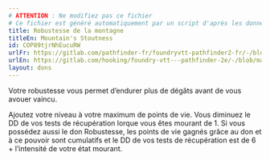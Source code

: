 ```yaml
---
# ATTENTION : Ne modifiez pas ce fichier
# Ce fichier est généré automatiquement par un script d'après les données du module Foundry VTT officiel et de sa traduction
title: Robustesse de la montagne
titleEn: Mountain's Stoutness
id: COP89tjrNhEucuRW
urlFr: https://gitlab.com/pathfinder-fr/foundryvtt-pathfinder2-fr/-/blob/master/data/feats/COP89tjrNhEucuRW.htm
urlEn: https://gitlab.com/hooking/foundry-vtt---pathfinder-2e/-/blob/master/packs/data/feats.db/mountain-s-stoutness.json
layout: dons
---
```

Votre robustesse vous permet d’endurer plus de dégâts avant de vous avouer vaincu.

Ajoutez votre niveau à votre maximum de points de vie. Vous diminuez le DD de vos tests de récupération lorque vous êtes mourant de 1. Si vous possédez aussi le don Robustesse, les points de vie gagnés grâce au don et à ce pouvoir sont cumulatifs et le DD de vos tests de récupération est de 6 + l’intensité de votre état mourant.
